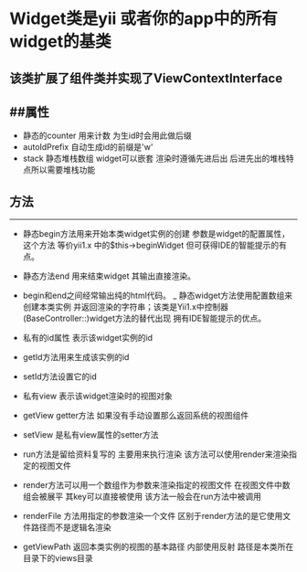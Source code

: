 Widget类是yii 或者你的app中的所有widget的基类
=======================

该类扩展了组件类并实现了ViewContextInterface
----------

##属性
-----
- 静态的counter 用来计数 为生id时会用此做后缀
- autoIdPrefix 自动生成id的前缀是'w'
- stack 静态堆栈数组 widget可以嵌套 渲染时遵循先进后出 后进先出的堆栈特点所以需要堆栈功能

## 方法
-----
-  静态begin方法用来开始本类widget实例的创建 参数是widget的配置属性，这个方法
   等价yii1.x 中的$this->beginWidget 但可获得IDE的智能提示的有点。
  
- 静态方法end 用来结束widget 其输出直接渲染。
- begin和end之间经常输出纯的html代码。
_ 静态widget方法使用配置数组来创建本类实例 并返回渲染的字符串；该类是Yii1.x中控制器(BaseController::)widget方法的替代出现
  拥有IDE智能提示的优点。

+ 私有的id属性 表示该widget实例的id
+ getId方法用来生成该实例的id
+ setId方法设置它的id

+ 私有view 表示该widget渲染时的视图对象
+ getView getter方法 如果没有手动设置那么返回系统的视图组件
+ setView 是私有view属性的setter方法

+ run方法是留给资料复写的 主要用来执行渲染 该方法可以使用render来渲染指定的视图文件
+ render方法可以用一个数组作为参数来渲染指定的视图文件 在视图文件中数组会被展平 其key可以直接被使用
  该方法一般会在run方法中被调用 
+ renderFile 方法用指定的参数渲染一个文件 区别于render方法的是它使用文件路径而不是逻辑名渲染
+ getViewPath 返回本类实例的视图的基本路径 内部使用反射 路径是本类所在目录下的views目录
